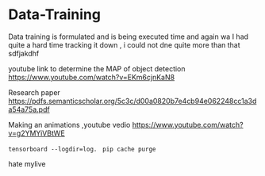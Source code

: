 # Data-Training
Data training is formulated and is being executed time and again wa
I had quite a hard time tracking it down , i could not dne quite more than that sdfjakdhf

youtube link to determine the MAP of object detection
https://www.youtube.com/watch?v=EKm6cjnKaN8

Research paper
https://pdfs.semanticscholar.org/5c3c/d00a0820b7e4cb94e062248cc1a3da54a75a.pdf


Making an animations ,youtube vedio
https://www.youtube.com/watch?v=g2YMYiVBtWE

```tensorboard --logdir=log. ```
```pip cache purge```

hate mylive
